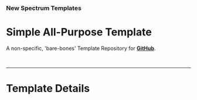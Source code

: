 ### New Spectrum Templates

# Simple All-Purpose Template

A non-specific, 'bare-bones' Template Repository for __[GitHub](https://github.com/)__.



<br />

---

# Template Details

